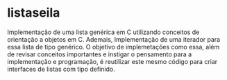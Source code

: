 # listaseila

  Implementação de uma lista genérica em C utilizando conceitos de orientação a objetos em C.
  Ademais, Implementação de uma iterador para essa lista de tipo genérico.
  O objetivo de implemetações como essa, além de revisar conceitos importantes e instigar o pensamento para a implementação e programação, é reutilizar este mesmo
código para criar interfaces de listas com tipo definido.
